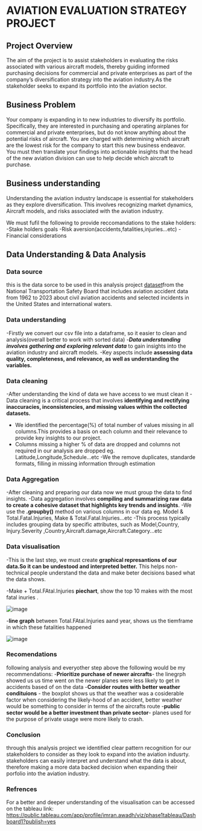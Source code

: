 # AVIATION EVALUATION STRATEGY PROJECT

## Project Overview 

The aim of the project is to assist stakeholders in evaluating the risks associated with various aircraft models, thereby guiding informed purchasing decisions for commercial and private enterprises as part of the company’s diversification strategy into the aviation industry.As the stakeholder seeks to expand its portfolio into the aviation sector.


## Business Problem

Your company is expanding in to new industries to diversify its portfolio. Specifically, they are interested in purchasing and operating airplanes for commercial and private enterprises, but do not know anything about the potential risks of aircraft. You are charged with determining which aircraft are the lowest risk for the company to start this new business endeavor. You must then translate your findings into actionable insights that the head of the new aviation division can use to help decide which aircraft to purchase.

## Business understanding

Understanding the aviation industry landscape is essential for stakeholders as they explore diversification. This involves recognizing market dynamics, Aircraft models, and risks associated with the aviation industry.

We must fufil the following to provide reccomandations to the stake holders:
-Stake holders goals
-Risk aversion(accidents,fatalities,injuries...etc)
-Financial considerations



##  Data Understanding & Data  Analysis

### Data source 
this is the data sorce to be used in this analysis project [dataset](https://www.kaggle.com/datasets/khsamaha/aviation-accident-database-synopses)from the National Transportation Safety Board that includes aviation accident data from 1962 to 2023 about civil aviation accidents and selected incidents in the United States and international waters. 

### Data understanding
-Firstly we convert our csv file into a dataframe, so it easier to clean and analysis(overall better to work with sorted data)
-***Data understanding involves gathering and exploring relevant data*** to gain insights into the aviation industry and aircraft models.
-Key aspects include **assessing data quality, completeness, and relevance, as well as understanding the variables.**


### Data cleaning
-After understanding the kind of data we have access to we must clean it
-Data cleaning is a critical process that involves **identifying and rectifying inaccuracies, inconsistencies, and missing values within the collected datasets.**
- We identified the percentage(%) of total number of values missing in all columns.This provides a basis on each column and their relevance to provide key insights to our project.
- Columns missing a higher % of data are dropped and columns not required in our analysis are dropped eg. Latitude,Longitude,Schedule...etc
-We the remove duplicates, standarde formats, filling in missing information through estimation



### Data Aggregation
-After cleaning and preparing our data now we must group the data to find insights.
-Data aggregation involves **compiling and summarizing raw data to create a cohesive dataset that highlights key trends and insights**.
-We use the **.groupby()** method on various columns in our data eg. Model & Total.Fatal.Injuries, Make & Total.Fatal.Injuries...etc
-This process typically includes grouping data by specific attributes, such as Model,Country, Injury.Severity ,Country,Aircraft.damage,Aircraft.Category...etc


### Data visualisation
-This is the last step, we must create **graphical represantions of our data.So it can be undestood and interpreted better.**
This helps non-technical people understand the data and make beter decisions based what the data shows.

-Make  + Total.FAtal.Injuries **piechart**, show the top 10  makes with the most fatal inuries .



![image](https://github.com/user-attachments/assets/79e1ac59-d688-412f-923f-c6e475ec2b69)











-**line graph** between Total.FAtal.Injuries aand year, shows us the tiemframe in which these  fatalities happened




![image](https://github.com/user-attachments/assets/468115ae-e987-4087-8117-3a1cc16c7e85)









### Recomendations
following analysis and everyother step above the following would be my recommendations:
-**Prioritize purchase of newer aircrafts**- the linegrph showed us us time went on the newer planes were less likely to get in accidents based of on the data
-**Consider routes with better weather condituions**  -  the boxplot shows us that the weather was a cosiderable factor when considering the likely-hood of an accident, better weather would be something to consider in terms of the aircrafts route
-**public sector would be a better investment than private sector**- planes used for the purpose of private usage were more likely to crash.

### Conclusion
through this analysis project we identified clear pattern recognition for our stakeholders to consider as they look to expand into the aviation indusrty.
stakeholders can easily interpret and understand what the data is about, therefore making a more data backed  decision when expanding their porfolio into the aviation industry. 


### Refrences 
For a better and deeper understanding of the visualisation can be accessed on the tableau link:
https://public.tableau.com/app/profile/imran.awadh/viz/phase1tableau/Dashboard1?publish=yes





   
